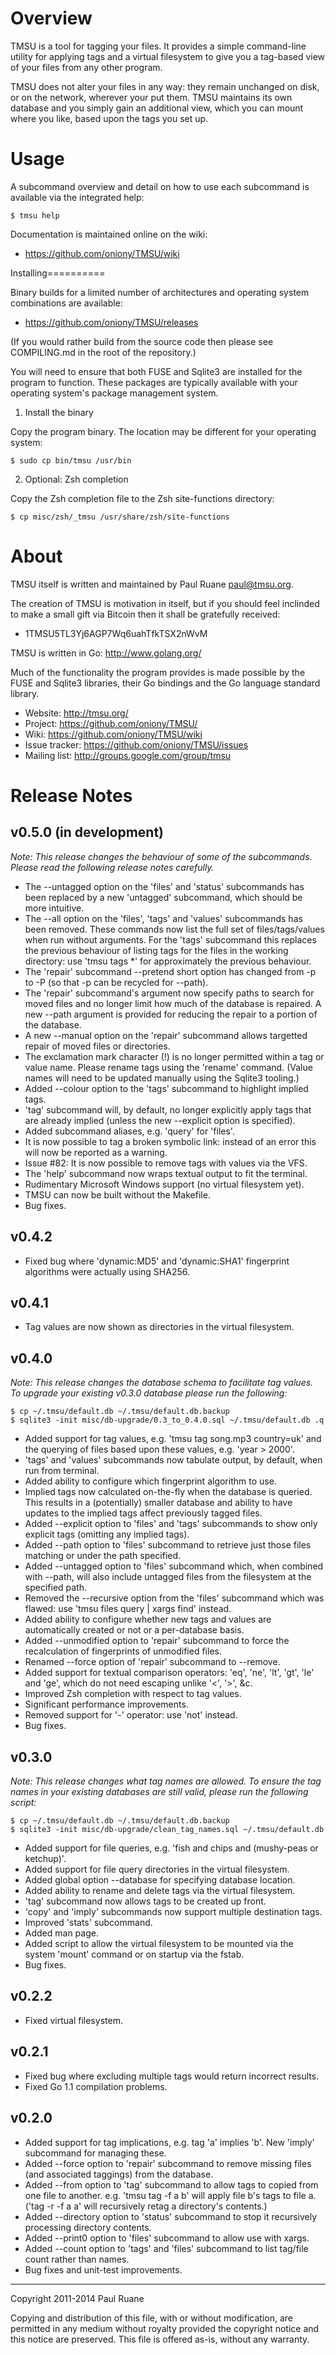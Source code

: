 Overview
========

TMSU is a tool for tagging your files. It provides a simple command-line utility
for applying tags and a virtual filesystem to give you a tag-based view of your
files from any other program.

TMSU does not alter your files in any way: they remain unchanged on disk, or on
the network, wherever your put them. TMSU maintains its own database and you
simply gain an additional view, which you can mount where you like, based upon
the tags you set up.

Usage
=====

A subcommand overview and detail on how to use each subcommand is available via the
integrated help:

    $ tmsu help

Documentation is maintained online on the wiki:

  * <https://github.com/oniony/TMSU/wiki>

Installing==========

Binary builds for a limited number of architectures and operating system
combinations are available:

  * <https://github.com/oniony/TMSU/releases>

(If you would rather build from the source code then please see COMPILING.md
in the root of the repository.)

You will need to ensure that both FUSE and Sqlite3 are installed for the
program to function. These packages are typically available with your
operating system's package management system.

1. Install the binary

Copy the program binary. The location may be different for your operating
system:

    $ sudo cp bin/tmsu /usr/bin

2. Optional: Zsh completion

Copy the Zsh completion file to the Zsh site-functions directory:

    $ cp misc/zsh/_tmsu /usr/share/zsh/site-functions

About
=====

TMSU itself is written and maintained by Paul Ruane <paul@tmsu.org>.

The creation of TMSU is motivation in itself, but if you should feel inclinded
to make a small gift via Bitcoin then it shall be gratefully received:

  * 1TMSU5TL3Yj6AGP7Wq6uahTfkTSX2nWvM

TMSU is written in Go: <http://www.golang.org/>

Much of the functionality the program provides is made possible by the FUSE and
Sqlite3 libraries, their Go bindings and the Go language standard library.

  * Website: <http://tmsu.org/>
  * Project: <https://github.com/oniony/TMSU/>
  * Wiki: <https://github.com/oniony/TMSU/wiki>
  * Issue tracker: <https://github.com/oniony/TMSU/issues>
  * Mailing list: <http://groups.google.com/group/tmsu>

Release Notes
=============

v0.5.0 (in development)
------

  *Note: This release changes the behaviour of some of the subcommands. Please
  read the following release notes carefully.*

  * The --untagged option on the 'files' and 'status' subcommands has been
    replaced by a new 'untagged' subcommand, which should be more intuitive.
  * The --all option on the 'files', 'tags' and 'values' subcommands has been
    removed. These commands now list the full set of files/tags/values when run
    without arguments. For the 'tags' subcommand this replaces the previous
    behaviour of listing tags for the files in the working directory: use 'tmsu
    tags *' for approximately the previous behaviour.
  * The 'repair' subcommand --pretend short option has changed from -p to -P (so
    that -p can be recycled for --path).
  * The 'repair' subcommand's argument now specify paths to search for moved
    files and no longer limit how much of the database is repaired. A new --path
    argument is provided for reducing the repair to a portion of the database.
  * A new --manual option on the 'repair' subcommand allows targetted repair of
    moved files or directories.
  * The exclamation mark character (!) is no longer permitted within a tag or
    value name. Please rename tags using the 'rename' command. (Value names will
    need to be updated manually using the Sqlite3 tooling.)
  * Added --colour option to the 'tags' subcommand to highlight implied tags.
  * 'tag' subcommand will, by default, no longer explicitly apply tags that are
    already implied (unless the new --explicit option is specified).
  * Added subcommand aliases, e.g. 'query' for 'files'.
  * It is now possible to tag a broken symbolic link: instead of an error this
    will now be reported as a warning.
  * Issue #82: It is now possible to remove tags with values via the VFS.
  * The 'help' subcommand now wraps textual output to fit the terminal.
  * Rudimentary Microsoft Windows support (no virtual filesystem yet).
  * TMSU can now be built without the Makefile.
  * Bug fixes.

v0.4.2
------

  * Fixed bug where 'dynamic:MD5' and 'dynamic:SHA1' fingerprint algorithms
    were actually using SHA256.

v0.4.1
------

  * Tag values are now shown as directories in the virtual filesystem.

v0.4.0
------

  *Note: This release changes the database schema to facilitate tag values. To
  upgrade your existing v0.3.0 database please run the following:*

    $ cp ~/.tmsu/default.db ~/.tmsu/default.db.backup
    $ sqlite3 -init misc/db-upgrade/0.3_to_0.4.0.sql ~/.tmsu/default.db .q

  * Added support for tag values, e.g. 'tmsu tag song.mp3 country=uk' and the
    querying of files based upon these values, e.g. 'year > 2000'.
  * 'tags' and 'values' subcommands now tabulate output, by default, when run
    from terminal.
  * Added ability to configure which fingerprint algorithm to use.
  * Implied tags now calculated on-the-fly when the database is queried. This
    results in a (potentially) smaller database and ability to have updates to
    the implied tags affect previously tagged files.
  * Added --explicit option to 'files' and 'tags' subcommands to show only
    explicit tags (omitting any implied tags).
  * Added --path option to 'files' subcommand to retrieve just those files
    matching or under the path specified.
  * Added --untagged option to 'files' subcommand which, when combined with
    --path, will also include untagged files from the filesystem at the
    specified path.
  * Removed the --recursive option from the 'files' subcommand which was flawed:
    use 'tmsu files query | xargs find' instead.
  * Added ability to configure whether new tags and values are automatically
    created or not or a per-database basis.
  * Added --unmodified option to 'repair' subcommand to force the recalculation
    of fingerprints of unmodified files.
  * Renamed --force option of 'repair' subcommand to --remove.
  * Added support for textual comparison operators: 'eq', 'ne', 'lt', 'gt',
    'le' and 'ge', which do not need escaping unlike '<', '>', &c.
  * Improved Zsh completion with respect to tag values.
  * Significant performance improvements.
  * Removed support for '-' operator: use 'not' instead.
  * Bug fixes.

v0.3.0
------

  *Note: This release changes what tag names are allowed. To ensure the tag
  names in your existing databases are still valid, please run the following
  script:*

    $ cp ~/.tmsu/default.db ~/.tmsu/default.db.backup
    $ sqlite3 -init misc/db-upgrade/clean_tag_names.sql ~/.tmsu/default.db

  * Added support for file queries, e.g. 'fish and chips and (mushy-peas or
    ketchup)'.
  * Added support for file query directories in the virtual filesystem.
  * Added global option --database for specifying database location.
  * Added ability to rename and delete tags via the virtual filesystem.
  * 'tag' subcommand now allows tags to be created up front.
  * 'copy' and 'imply' subcommands now support multiple destination tags.
  * Improved 'stats' subcommand.
  * Added man page.
  * Added script to allow the virtual filesystem to be mounted via the
    system 'mount' command or on startup via the fstab.
  * Bug fixes.

v0.2.2
------

  * Fixed virtual filesystem.

v0.2.1
------

  * Fixed bug where excluding multiple tags would return incorrect results.
  * Fixed Go 1.1 compilation problems. 

v0.2.0
------

  * Added support for tag implications, e.g. tag 'a' implies 'b'. New 'imply'
    subcommand for managing these.
  * Added --force option to 'repair' subcommand to remove missing files (and
    associated taggings) from the database.
  * Added --from option to 'tag' subcommand to allow tags to copied from one
    file to another. e.g. 'tmsu tag -f a b' will apply file b's tags to file a.
    ('tag -r -f a a' will recursively retag a directory's contents.)
  * Added --directory option to 'status' subcommand to stop it recursively
    processing directory contents.
  * Added --print0 option to 'files' subcommand to allow use with xargs.
  * Added --count option to 'tags' and 'files' subcommand to list tag/file count
    rather than names.
  * Bug fixes and unit-test improvements.

- - -

Copyright 2011-2014 Paul Ruane

Copying and distribution of this file, with or without modification,
are permitted in any medium without royalty provided the copyright
notice and this notice are preserved.  This file is offered as-is,
without any warranty.
